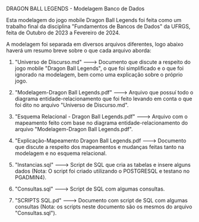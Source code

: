 DRAGON BALL LEGENDS - Modelagem Banco de Dados

Esta modelagem do jogo mobile Dragon Ball Legends foi feita como um trabalho final da disciplina "Fundamentos de Bancos de Dados" da UFRGS, feita de Outubro de 2023 a Fevereiro de 2024.

A modelagem foi separada em diversos arquivos diferentes, logo abaixo haverá  um resumo breve sobre o que cada arquivo aborda:

1) "Universo de Discurso.md" ---> Documento que discute a respeito do jogo mobile "Dragon Ball Legends", o que foi simplificado e o que foi ignorado na modelagem, bem como uma explicação sobre o próprio jogo.

2) "Modelagem-Dragon Ball Legends.pdf" ---> Arquivo que possuí todo o diagrama entidade-relacionamento que foi feito levando em conta o que foi dito no arquivo "Universo de Discurso.md".

3) "Esquema Relacional - Dragon Ball Legends.pdf" ---> Arquivo com o mapeamento feito com base no diagrama entidade-relacionamento do arquivo "Modelagem-Dragon Ball Legends.pdf".

4) "Explicação-Mapeamento Dragon Ball Legends.pdf ---> Documento que discute a respeito dos mapeamentos e mudanças feitas tanto na modelagem e no esquema relacional.

5) "Instancias.sql" ---> Script de SQL que cria as tabelas e insere alguns dados (Nota: O script foi criado utilizando o POSTGRESQL e testano no PGADMIN4).

6) "Consultas.sql" ---> Script de SQL com algumas consultas.

7) "SCRIPTS SQL.pd" ---> Documento com script de SQL com algumas consultas (Nota: os scripts neste documento são os mesmos do arquivo "Consultas.sql").

